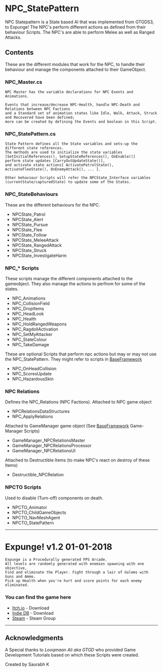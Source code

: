 # NPC_StatePattern
NPC Statepattern is a State based AI that was implemented from GTGDS3, to Expunge!
The NPC's perform different actions as defined from their behaviour Scripts.
The NPC's are able to perform Melee as well as Ranged Attacks. 

## Contents
These are the different modules that work for the NPC, to handle their behaviour and manage the components attached to their GameObject.

### NPC_Master.cs
```
NPC Master has the variable declarations for NPC Events and Animations.

Events that increase/decrease NPC-Health, handle NPC-Death and Relations between NPC Factions
and a Standard set of animation states like Idle, Walk, Attack, Struck and Recovered have been defined;
more can be created by defining the Events and boolean in this Script.
```

### NPC_StatePattern.cs
```
State Pattern defines all the State variables and sets-up the different state references.
The methods are used to initialize the state variables [SetInitialReferences(), SetupStateReferences(), OnEnable()]
perform state updates [CarryOutUpdateState()],
and activate state actions[ ActivatePatrolState(), ActivateFleeState(), OnEnemyAttack(), ... ].

Other behaviour Scripts will refer the NPCState_Interface variables (currentState/capturedState) to update some of the States.
```

### NPC_StateBehaviours
These are the different behaviours for the NPC.

* NPCState_Patrol
* NPCState_Alert
* NPCState_Pursue
* NPCState_Flee
* NPCState_Follow
* NPCState_MeleeAttack
* NPCState_RangedAttack
* NPCState_Struck
* NPCState_InvestigateHarm

### NPC_* Scripts
These scripts manage the different components attached to the gameobject.
They also manage the actions to perfrom for some of the states.

* NPC_Animations
* NPC_CollisionField
* NPC_DropItems
* NPC_HeadLook
* NPC_Health
* NPC_HoldRangedWeapons
* NPC_RagdollActivation
* NPC_SetMyAttacker
* NPC_StateColour
* NPC_TakeDamage

These are optional Scripts that perform npc actions but may or may not use the NPC_StatePattern.
They might refer to scripts in [BaseFramework](https://github.com/Saurabh24197/BaseFramework)
* NPC_OnHeadCollision
* NPC_ScoresUpdate
* NPC_HazardousSkin

### NPC Relations
Defines the NPC_Relations (NPC Factions).
Attached to NPC game object
* NPCRelationsDataStructures
* NPC_ApplyRelations

Attached to GameManager game object (See [BaseFramework](https://github.com/Saurabh24197/BaseFramework) Game-Manager Scripts)
* GameManager_NPCRelationsMaster
* GameManager_NPCRelationsProcessor
* GameManager_NPCRelationsUI


Attached to Destructible Items (to make NPC's react on destroy of these Items)
* Destructible_NPCRelation

### NPCTO Scripts
Used to disable (Turn-off) components on death.

* NPCTO_Animator
* NPCTO_ChildGameObjects
* NPCTO_NavMeshAgent
* NPCTO_StatePattern
---

# Expunge! v1.2 01-01-2018
```
Expunge is a Procedurally generated FPS Arcade.
All levels are randomly generated with enemies spawning with one objective, 
Find and eliminate the Player. Fight through a lair of Golems with Guns and Ammo. 
Pick up Health when you're hurt and score points for each enemy eliminated.
```

### You can find the game here
* [Itch.io](https://nogtx.itch.io/expunge) - Download
* [Indie DB](http://www.indiedb.com/games/expunge) - Download
* [Steam](http://steamcommunity.com/groups/Expunge_Game) - Steam Group
---

## Acknowledgments

A Special thanks to  *Looqmaan Ali aka GTGD* who provided Game Development Tutorials
based on which these Scripts were created.

Created by Saurabh K
